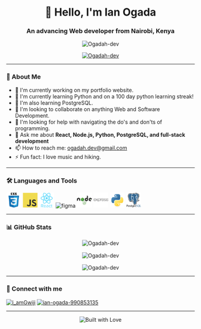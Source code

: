 <h1 align="center">👋 Hello, I'm Ian Ogada</h1>
<h3 align="center">An advancing Web developer from Nairobi, Kenya</h3>

<p align="center">
  <img src="https://komarev.com/ghpvc/?username=Ogadah-dev&label=Profile%20views&color=0e75b6&style=flat" alt="Ogadah-dev" />
</p>

<p align="center">
  <a href="https://github.com/ryo-ma/github-profile-trophy">
    <img src="https://github-profile-trophy.vercel.app/?username=Ogadah-dev" alt="Ogadah-dev" />
  </a>
</p>

---

### 🚀 About Me

- 🔭 I'm currently working on my portfolio website.
- 🌱 I'm currently learning Python and on a 100 day python learning streak!
- 🌱 I'm also learning PostgreSQL.
- 👯 I'm looking to collaborate on anything Web and Software Development.
- 🤝 I'm looking for help with navigating the do's and don'ts of programming.
- 💬 Ask me about **React, Node.js, Python, PostgreSQL, and full-stack development**
- 📫 How to reach me: ogadah.dev@gmail.com
- ⚡ Fun fact: I love music and hiking.

---

### 🛠️ Languages and Tools

<p align="left">
  <img src="https://raw.githubusercontent.com/devicons/devicon/master/icons/css3/css3-original-wordmark.svg" alt="css3" width="40" height="40"/>
  <img src="https://raw.githubusercontent.com/devicons/devicon/master/icons/javascript/javascript-original.svg" alt="javascript" width="40" height="40"/>
  <img src="https://raw.githubusercontent.com/devicons/devicon/master/icons/react/react-original-wordmark.svg" alt="react" width="40" height="40"/>
  <img src="https://www.vectorlogo.zone/logos/figma/figma-icon.svg" alt="figma" width="40" height="40"/>
  <img src="https://raw.githubusercontent.com/devicons/devicon/master/icons/nodejs/nodejs-original-wordmark.svg" alt="nodejs" width="40" height="40"/>
  <img src="https://raw.githubusercontent.com/devicons/devicon/master/icons/express/express-original-wordmark.svg" alt="express" width="40" height="40"/>
  <img src="https://raw.githubusercontent.com/devicons/devicon/master/icons/python/python-original.svg" alt="python" width="40" height="40"/>
  <img src="https://raw.githubusercontent.com/devicons/devicon/master/icons/postgresql/postgresql-original-wordmark.svg" alt="postgresql" width="40" height="40"/>
</p>

---

### 📊 GitHub Stats

<p align="center">
  <img align="center" src="https://github-readme-stats.vercel.app/api/top-langs?username=Ogadah-dev&show_icons=true&locale=en&layout=compact" alt="Ogadah-dev" />
</p>

<p align="center">
  <img align="center" src="https://github-readme-stats.vercel.app/api?username=Ogadah-dev&show_icons=true&locale=en" alt="Ogadah-dev" />
</p>

<p align="center">
  <img align="center" src="https://github-readme-streak-stats.herokuapp.com/?user=Ogadah-dev&" alt="Ogadah-dev" />
</p>

---

### 🔗 Connect with me

<p align="left">
  <a href="https://twitter.com/i_amGwiji" target="blank"><img align="center" src="https://raw.githubusercontent.com/rahuldkjain/github-profile-readme-generator/master/src/images/icons/Social/twitter.svg" alt="i_amGwiji" height="30" width="40" /></a>
  <a href="https://linkedin.com/in/ian-ogada-990853135" target="blank"><img align="center" src="https://raw.githubusercontent.com/rahuldkjain/github-profile-readme-generator/master/src/images/icons/Social/linked-in-alt.svg" alt="ian-ogada-990853135" height="30" width="40" /></a>
</p>

---

<p align="center">
  <img src="https://forthebadge.com/images/badges/built-with-love.svg" alt="Built with Love">
</p>
